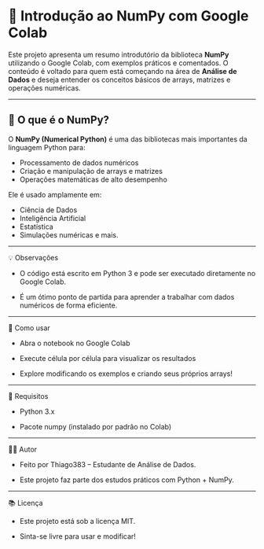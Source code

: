 # 🧠 Introdução ao NumPy com Google Colab

Este projeto apresenta um resumo introdutório da biblioteca **NumPy** utilizando o Google Colab, com exemplos práticos e comentados. O conteúdo é voltado para quem está começando na área de **Análise de Dados** e deseja entender os conceitos básicos de arrays, matrizes e operações numéricas.

---

## 📌 O que é o NumPy?

O **NumPy (Numerical Python)** é uma das bibliotecas mais importantes da linguagem Python para:

- Processamento de dados numéricos
- Criação e manipulação de arrays e matrizes
- Operações matemáticas de alto desempenho

Ele é usado amplamente em:

- Ciência de Dados
- Inteligência Artificial
- Estatística
- Simulações numéricas e mais.

---

💡 Observações

* O código está escrito em Python 3 e pode ser executado diretamente no Google Colab.

* É um ótimo ponto de partida para aprender a trabalhar com dados numéricos de forma eficiente.

---

📂 Como usar

* Abra o notebook no Google Colab

* Execute célula por célula para visualizar os resultados

* Explore modificando os exemplos e criando seus próprios arrays!

---

🚀 Requisitos

* Python 3.x

* Pacote numpy (instalado por padrão no Colab)

---

🧑‍💻 Autor

* Feito por Thiago383 – Estudante de Análise de Dados.

* Este projeto faz parte dos estudos práticos com Python + NumPy.

---

📚 Licença

* Este projeto está sob a licença MIT.

* Sinta-se livre para usar e modificar!


